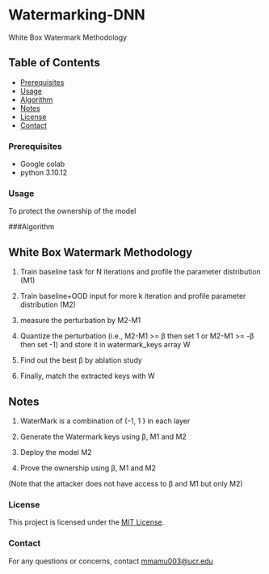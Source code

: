 # Watermarking-DNN


White Box Watermark Methodology

## Table of Contents

- [Prerequisites](#Prerequisites)
- [Usage](#usage)
- [Algorithm](#Algorithm)
- [Notes](#Notes)
- [License](#license)
- [Contact](#contact)


### Prerequisites

- Google colab
- python 3.10.12


### Usage

To protect the ownership of the model


###Algorithm

## White Box Watermark Methodology


1. Train baseline task for N iterations and profile the parameter distribution (M1)

2. Train baseline+OOD input for more k iteration and profile parameter distribution (M2)

3. measure the perturbation by M2-M1

4. Quantize the perturbation (i.e., M2-M1 >= β then set 1 or M2-M1 >= -β then set -1) and store it in watermark_keys array W

5. Find out the best β by ablation study

6. Finally, match the extracted keys with W

## Notes


1. WaterMark is a combination of  {-1, 1 } in each layer

2. Generate the Watermark keys using β, M1 and M2 

3. Deploy the model M2 

4. Prove the ownership using β, M1 and M2

(Note that the attacker does not have access to β and M1 but only M2)


### License

This project is licensed under the [MIT License](https://github.com/Mamun5011/watermarking-DNN/blob/main/LICENSE).


### Contact

For any questions or concerns, contact mmamu003@ucr.edu
